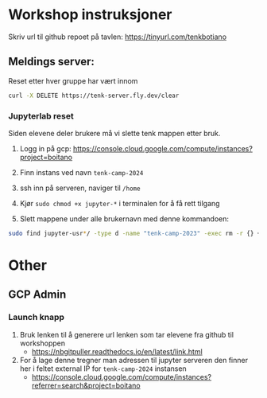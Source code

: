 # Workshop instruksjoner
Skriv url til github repoet på tavlen:
https://tinyurl.com/tenkbotiano

## Meldings server:
Reset etter hver gruppe har vært innom
```bash
curl -X DELETE https://tenk-server.fly.dev/clear
```

###  Jupyterlab reset
Siden elevene deler brukere må vi slette tenk mappen etter bruk.

1. Logg in på gcp: https://console.cloud.google.com/compute/instances?project=boitano

1. Finn instans ved navn `tenk-camp-2024`
1. ssh inn på serveren, naviger til `/home`
1. Kjør `sudo chmod +x jupyter-*` i terminalen for å få rett tilgang
1. Slett mappene under alle brukernavn med denne kommandoen: 

````bash
sudo find jupyter-usr*/ -type d -name "tenk-camp-2023" -exec rm -r {} +
````


# Other
## GCP Admin 
### Launch knapp
1. Bruk lenken til å generere url lenken som tar elevene fra github til workshoppen
    * https://nbgitpuller.readthedocs.io/en/latest/link.html
1. For å lage denne tregner man adressen til jupyter serveren den finner her i feltet external IP for `tenk-camp-2024` instansen 
    - https://console.cloud.google.com/compute/instances?referrer=search&project=boitano 
    